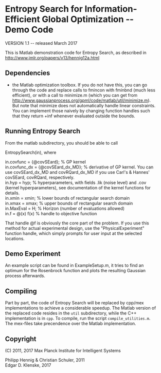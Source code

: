 Entropy Search for Information-Efficient Global Optimization -- Demo Code
=========================================================================

VERSION 1.1 -- released March 2017

This is Matlab demonstration code for Entropy Search, as described in http://www.jmlr.org/papers/v13/hennig12a.html

Dependencies
------------

* the Matlab optimization toolbox. If you do not have this, you can go through the code and replace calls to fmincon with fminbnd (much less efficient), or with a call to minimize.m (which you can get from http://www.gaussianprocess.org/gpml/code/matlab/util/minimize.m). But note that minimize does not automatically handle linear constraints. You can implement those naively by changing function handles such that they return +inf whenever evaluated outside the bounds.


Running Entropy Search
----------------------

From the matlab subdirectory, you should be able to call

EntropySearch(in), where

in.covfunc      = {@covSEard};       % GP kernel  
in.covfunc_dx   = {@covSEard_dx_MD}; % derivative of GP kernel. You can use covSEard_dx_MD and covRQard_dx_MD if you use Carl's & Hannes' covSEard, covRQard, respectively.  
in.hyp          = hyp;  % hyperparameters, with fields .lik (noise level) and .cov (kernel hyperparameters), see documentation of the kernel functions for details.  
in.xmin         = xmin; % lower bounds of rectangular search domain  
in.xmax         = xmax; % upper bounds of rectangular search domain  
in.MaxEval      = H;    % Horizon (number of evaluations allowed)  
in.f            = @(x) f(x) % handle to objective function  

That handle @f is obviously the core part of the problem. If you use this method for actual experimental design, use the "PhysicalExperiment" function handle, which simply prompts for user input at the selected locations.


Demo Experiment
---------------

An example script can be found in ExampleSetup.m, it tries to find an optimum for the Rosenbrock function and plots the resulting Gaussian process afterwards.


Compiling
---------

Part by part, the code of Entropy Search will be replaced by cpp/mex implementations to achieve a considerable speedup. The Matlab version of the replaced code resides in the `util` subdirectory, while the C++ implementation is in `cpp`. To compile, run the script `compile_utilities.m`. The mex-files take precendence over the Matlab implementation.


Copyright
---------

(C) 2011, 2017 Max Planck Institute for Intelligent Systems

Philipp Hennig & Christian Schuler, 2011  
Edgar D. Klenske, 2017
